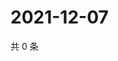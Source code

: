# 2021-12-07

共 0 条

<!-- BEGIN WEIBO -->
<!-- 最后更新时间 Tue Dec 07 2021 07:15:50 GMT+0800 (China Standard Time) -->

<!-- END WEIBO -->
